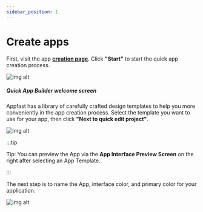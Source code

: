 ```yaml
---
sidebar_position: 1
---
```


# Create apps

First, visit the app **[creation page](https://studio.appfast.io/Home-Appfast/ListProject)**. Click **"Start"** to start the quick app creation process.


![img alt](/img/create-app/wizard/200508-trinh-tao-app-nhanh-01.jpeg)

##### Quick App Builder welcome screen ####

Appfast has a library of carefully crafted design templates to help you more conveniently in the app creation process. Select the template you want to use for your app, then click  **"Next to quick edit project"**.

![img alt](/img/create-app/wizard/200508-trinh-tao-app-nhanh-02.jpeg)

:::tip

Tip: You can preview the App via the **App Interface Preview Screen** on the right after selecting an App Template.

:::

The next step is to name the App, interface color, and primary color for your application.

![img alt](/img/create-app/wizard/200508-trinh-tao-app-nhanh-05.jpeg)